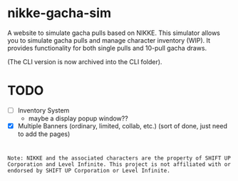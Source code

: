 # nikke-gacha-sim

A website to simulate gacha pulls based on NIKKE. This simulator allows you to simulate gacha pulls and manage character inventory (WIP).
It provides functionality for both single pulls and 10-pull gacha draws. 

(The CLI version is now archived into the CLI folder).

# TODO
- [ ] Inventory System
  - maybe a display popup window??
- [x] Multiple Banners (ordinary, limited, collab, etc.) (sort of done, just need to add the pages)
#
```
Note: NIKKE and the associated characters are the property of SHIFT UP Corporation and Level Infinite. This project is not affiliated with or endorsed by SHIFT UP Corporation or Level Infinite.
```